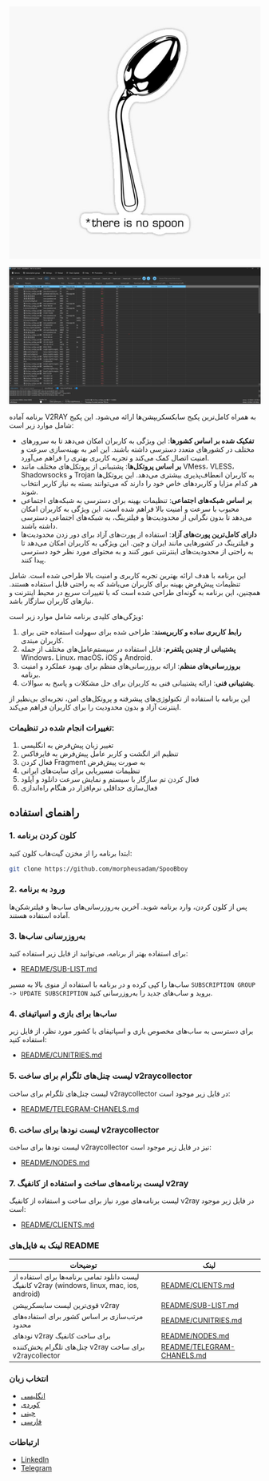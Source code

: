 <p align="center">
  <img src="./Images/nospoon.jpg" alt="nospoon">
</p>

<p align="center">
  <img src="./Images/Screenshot%202024-08-25%20204304.png" alt="Screenshot">
</p>

برنامه آماده V2RAY به همراه کامل‌ترین پکیج سابکسکریپشن‌ها ارائه می‌شود. این پکیج شامل موارد زیر است:

- **تفکیک شده بر اساس کشورها**: این ویژگی به کاربران امکان می‌دهد تا به سرورهای مختلف در کشورهای متعدد دسترسی داشته باشند. این امر به بهینه‌سازی سرعت و امنیت اتصال کمک می‌کند و تجربه کاربری بهتری را فراهم می‌آورد.
- **بر اساس پروتکل‌ها**: پشتیبانی از پروتکل‌های مختلف مانند VMess، VLESS، Shadowsocks و Trojan به کاربران انعطاف‌پذیری بیشتری می‌دهد. این پروتکل‌ها هر کدام مزایا و کاربردهای خاص خود را دارند که می‌توانند بسته به نیاز کاربر انتخاب شوند.
- **بر اساس شبکه‌های اجتماعی**: تنظیمات بهینه برای دسترسی به شبکه‌های اجتماعی محبوب با سرعت و امنیت بالا فراهم شده است. این ویژگی به کاربران امکان می‌دهد تا بدون نگرانی از محدودیت‌ها و فیلترینگ، به شبکه‌های اجتماعی دسترسی داشته باشند.
- **دارای کامل‌ترین پورت‌های آزاد**: استفاده از پورت‌های آزاد برای دور زدن محدودیت‌ها و فیلترینگ در کشورهایی مانند ایران و چین. این ویژگی به کاربران امکان می‌دهد تا به راحتی از محدودیت‌های اینترنتی عبور کنند و به محتوای مورد نظر خود دسترسی پیدا کنند.

این برنامه با هدف ارائه بهترین تجربه کاربری و امنیت بالا طراحی شده است. شامل تنظیمات پیش‌فرض بهینه برای کاربران می‌باشد که به راحتی قابل استفاده هستند. همچنین، این برنامه به گونه‌ای طراحی شده است که با تغییرات سریع در محیط اینترنت و نیازهای کاربران سازگار باشد.

ویژگی‌های کلیدی برنامه شامل موارد زیر است:



1. **رابط کاربری ساده و کاربرپسند**: طراحی شده برای سهولت استفاده حتی برای کاربران مبتدی.
2. **پشتیبانی از چندین پلتفرم**: قابل استفاده در سیستم‌عامل‌های مختلف از جمله Windows، Linux، macOS، iOS و Android.
3. **بروزرسانی‌های منظم**: ارائه بروزرسانی‌های منظم برای بهبود عملکرد و امنیت برنامه.
4. **پشتیبانی فنی**: ارائه پشتیبانی فنی به کاربران برای حل مشکلات و پاسخ به سوالات.

این برنامه با استفاده از تکنولوژی‌های پیشرفته و پروتکل‌های امن، تجربه‌ای بی‌نظیر از اینترنت آزاد و بدون محدودیت را برای کاربران فراهم می‌کند.

### تغییرات انجام شده در تنظیمات:

1. تغییر زبان پیش‌فرض به انگلیسی
2. تنظیم اثر انگشت و کاربر عامل پیش‌فرض به فایرفاکس
3. فعال کردن Fragment به صورت پیش‌فرض
4. تنظیمات مسیریابی برای سایت‌های ایرانی
5. فعال کردن تم سازگار با سیستم و نمایش سرعت دانلود و آپلود
6. فعال‌سازی حداقلی نرم‌افزار در هنگام راه‌اندازی



## راهنمای استفاده

### 1. کلون کردن برنامه
ابتدا برنامه را از مخزن گیت‌هاب کلون کنید:
```bash
git clone https://github.com/morpheusadam/SpooBboy
```

### 2. ورود به برنامه
پس از کلون کردن، وارد برنامه شوید. آخرین به‌روزرسانی‌های ساب‌ها و فیلترشکن‌ها آماده استفاده هستند.

### 3. به‌روزرسانی ساب‌ها
برای استفاده بهتر از برنامه، می‌توانید از فایل زیر استفاده کنید:
- [README/SUB-LIST.md](README/SUB-LIST.md)

ساب‌ها را کپی کرده و در برنامه با استفاده از منوی بالا به مسیر `SUBSCRIPTION GROUP -> UPDATE SUBSCRIPTION` بروید و ساب‌های جدید را به‌روزرسانی کنید.

### 4. ساب‌ها برای بازی و اسپاتیفای
برای دسترسی به ساب‌های مخصوص بازی و اسپاتیفای با کشور مورد نظر، از فایل زیر استفاده کنید:
- [README/CUNITRIES.md](README/CUNITRIES.md)

### 5. لیست چنل‌های تلگرام برای ساخت v2raycollector
لیست چنل‌های تلگرام برای ساخت v2raycollector در فایل زیر موجود است:
- [README/TELEGRAM-CHANELS.md](README/TELEGRAM-CHANELS.md)

### 6. لیست نودها برای ساخت v2raycollector
لیست نودها برای ساخت v2raycollector نیز در فایل زیر موجود است:
- [README/NODES.md](README/NODES.md)

### 7. لیست برنامه‌های ساخت و استفاده از کانفیگ v2ray
لیست برنامه‌های مورد نیاز برای ساخت و استفاده از کانفیگ v2ray در فایل زیر موجود است:
- [README/CLIENTS.md](README/CLIENTS.md)





### لینک به فایل‌های README



| توضیحات | لینک |
|---------|------|
| لیست دانلود تمامی برنامه‌ها برای استفاده از کانفیگ v2ray (windows, linux, mac, ios, android) | [README/CLIENTS.md](README/CLIENTS.md) |
| قوی‌ترین لیست سابسکریپشن v2ray | [README/SUB-LIST.md](README/SUB-LIST.md) |
| مرتب‌سازی بر اساس کشور برای استفاده‌های محدود | [README/CUNITRIES.md](README/CUNITRIES.md) |
| نودهای v2ray برای ساخت کانفیگ | [README/NODES.md](README/NODES.md) |
| چنل‌های تلگرام پخش‌کننده v2ray برای ساخت v2raycollector | [README/TELEGRAM-CHANELS.md](README/TELEGRAM-CHANELS.md) |

### انتخاب زبان
- [انگلیسی](README/README_EN.md)
- [کوردی](README/README_KUR.md)
- [چینی](README/README_ZH.md)
- [فارسی](README/README_FA.md)

### ارتباطات
- [LinkedIn](https://www.linkedin.com/in/hesam-ahmadpour)
- [Telegram](https://t.me/morpheusadam)